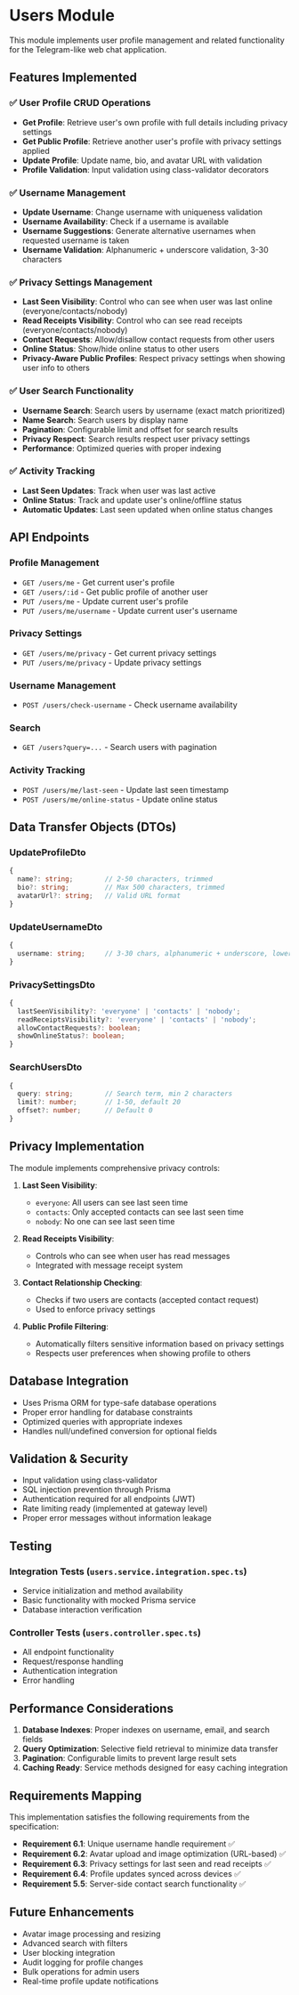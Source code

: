 # Users Module

This module implements user profile management and related functionality for the Telegram-like web chat application.

## Features Implemented

### ✅ User Profile CRUD Operations
- **Get Profile**: Retrieve user's own profile with full details including privacy settings
- **Get Public Profile**: Retrieve another user's profile with privacy settings applied
- **Update Profile**: Update name, bio, and avatar URL with validation
- **Profile Validation**: Input validation using class-validator decorators

### ✅ Username Management
- **Update Username**: Change username with uniqueness validation
- **Username Availability**: Check if a username is available
- **Username Suggestions**: Generate alternative usernames when requested username is taken
- **Username Validation**: Alphanumeric + underscore validation, 3-30 characters

### ✅ Privacy Settings Management
- **Last Seen Visibility**: Control who can see when user was last online (everyone/contacts/nobody)
- **Read Receipts Visibility**: Control who can see read receipts (everyone/contacts/nobody)
- **Contact Requests**: Allow/disallow contact requests from other users
- **Online Status**: Show/hide online status to other users
- **Privacy-Aware Public Profiles**: Respect privacy settings when showing user info to others

### ✅ User Search Functionality
- **Username Search**: Search users by username (exact match prioritized)
- **Name Search**: Search users by display name
- **Pagination**: Configurable limit and offset for search results
- **Privacy Respect**: Search results respect user privacy settings
- **Performance**: Optimized queries with proper indexing

### ✅ Activity Tracking
- **Last Seen Updates**: Track when user was last active
- **Online Status**: Track and update user's online/offline status
- **Automatic Updates**: Last seen updated when online status changes

## API Endpoints

### Profile Management
- `GET /users/me` - Get current user's profile
- `GET /users/:id` - Get public profile of another user
- `PUT /users/me` - Update current user's profile
- `PUT /users/me/username` - Update current user's username

### Privacy Settings
- `GET /users/me/privacy` - Get current privacy settings
- `PUT /users/me/privacy` - Update privacy settings

### Username Management
- `POST /users/check-username` - Check username availability

### Search
- `GET /users?query=...` - Search users with pagination

### Activity Tracking
- `POST /users/me/last-seen` - Update last seen timestamp
- `POST /users/me/online-status` - Update online status

## Data Transfer Objects (DTOs)

### UpdateProfileDto
```typescript
{
  name?: string;        // 2-50 characters, trimmed
  bio?: string;         // Max 500 characters, trimmed
  avatarUrl?: string;   // Valid URL format
}
```

### UpdateUsernameDto
```typescript
{
  username: string;     // 3-30 chars, alphanumeric + underscore, lowercase
}
```

### PrivacySettingsDto
```typescript
{
  lastSeenVisibility?: 'everyone' | 'contacts' | 'nobody';
  readReceiptsVisibility?: 'everyone' | 'contacts' | 'nobody';
  allowContactRequests?: boolean;
  showOnlineStatus?: boolean;
}
```

### SearchUsersDto
```typescript
{
  query: string;        // Search term, min 2 characters
  limit?: number;       // 1-50, default 20
  offset?: number;      // Default 0
}
```

## Privacy Implementation

The module implements comprehensive privacy controls:

1. **Last Seen Visibility**:
   - `everyone`: All users can see last seen time
   - `contacts`: Only accepted contacts can see last seen time
   - `nobody`: No one can see last seen time

2. **Read Receipts Visibility**:
   - Controls who can see when user has read messages
   - Integrated with message receipt system

3. **Contact Relationship Checking**:
   - Checks if two users are contacts (accepted contact request)
   - Used to enforce privacy settings

4. **Public Profile Filtering**:
   - Automatically filters sensitive information based on privacy settings
   - Respects user preferences when showing profile to others

## Database Integration

- Uses Prisma ORM for type-safe database operations
- Proper error handling for database constraints
- Optimized queries with appropriate indexes
- Handles null/undefined conversion for optional fields

## Validation & Security

- Input validation using class-validator
- SQL injection prevention through Prisma
- Authentication required for all endpoints (JWT)
- Rate limiting ready (implemented at gateway level)
- Proper error messages without information leakage

## Testing

### Integration Tests (`users.service.integration.spec.ts`)
- Service initialization and method availability
- Basic functionality with mocked Prisma service
- Database interaction verification

### Controller Tests (`users.controller.spec.ts`)
- All endpoint functionality
- Request/response handling
- Authentication integration
- Error handling

## Performance Considerations

1. **Database Indexes**: Proper indexes on username, email, and search fields
2. **Query Optimization**: Selective field retrieval to minimize data transfer
3. **Pagination**: Configurable limits to prevent large result sets
4. **Caching Ready**: Service methods designed for easy caching integration

## Requirements Mapping

This implementation satisfies the following requirements from the specification:

- **Requirement 6.1**: Unique username handle requirement ✅
- **Requirement 6.2**: Avatar upload and image optimization (URL-based) ✅
- **Requirement 6.3**: Privacy settings for last seen and read receipts ✅
- **Requirement 6.4**: Profile updates synced across devices ✅
- **Requirement 5.5**: Server-side contact search functionality ✅

## Future Enhancements

- Avatar image processing and resizing
- Advanced search with filters
- User blocking integration
- Audit logging for profile changes
- Bulk operations for admin users
- Real-time profile update notifications